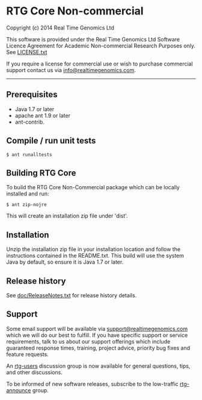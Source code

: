 # RTG Core Non-commercial

Copyright (c) 2014 Real Time Genomics Ltd

This software is provided under the Real Time Genomics Ltd Software Licence Agreement for Academic Non-commercial Research Purposes only. See [LICENSE.txt](LICENSE.txt)

If you require a license for commercial use or wish to purchase commercial support contact us via info@realtimegenomics.com.

---

## Prerequisites

* Java 1.7 or later
* apache ant 1.9 or later
* ant-contrib.

## Compile / run unit tests

    $ ant runalltests

## Building RTG Core

To build the RTG Core Non-Commercial package which can be locally installed and run:

    $ ant zip-nojre

This will create an installation zip file under 'dist'.

## Installation

Unzip the installation zip file in your installation location and follow the instructions contained in the README.txt. This build will use the system Java by default, so ensure it is Java 1.7 or later.

## Release history

See [doc/ReleaseNotes.txt](doc/ReleaseNotes.txt) for release history details.

## Support

Some email support will be available via support@realtimegenomics.com which we will do our best to fulfill. If you have specific support or service requirements, talk to us about our support offerings which include guaranteed response times, training, project advice, priority bug fixes and feature requests.

An [rtg-users](https://groups.google.com/a/realtimegenomics.com/forum/#!forum/rtg-users) discussion group is now available for general questions, tips, and other discussions.

To be informed of new software releases, subscribe to the low-traffic [rtg-announce](https://groups.google.com/a/realtimegenomics.com/forum/#!forum/rtg-announce) group.

